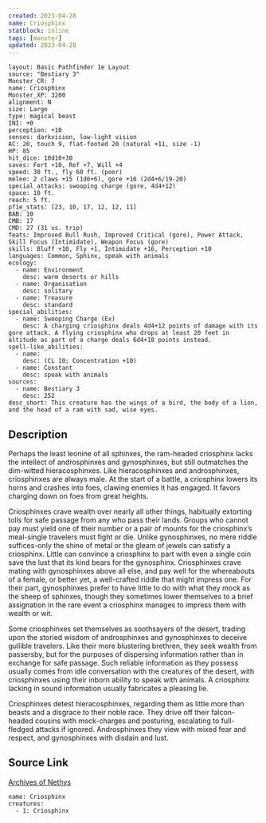 ```yaml
---
created: 2023-04-28
name: Criosphinx
statblock: inline
tags: [monster]
updated: 2023-04-28
---
```

```statblock
layout: Basic Pathfinder 1e Layout
source: "Bestiary 3"
Monster_CR: 7
name: Criosphinx
Monster_XP: 3200
alignment: N
size: Large
type: magical beast
INI: +0
perception: +10
senses: darkvision, low-light vision
AC: 20, touch 9, flat-footed 20 (natural +11, size -1)
HP: 85
hit_dice: 10d10+30
saves: Fort +10, Ref +7, Will +4
speed: 30 ft., fly 60 ft. (poor)
melee: 2 claws +15 (1d6+6), gore +16 (2d4+6/19-20)
special_attacks: swooping charge (gore, 4d4+12)
space: 10 ft.
reach: 5 ft.
pf1e_stats: [23, 10, 17, 12, 12, 11]
BAB: 10
CMB: 17
CMD: 27 (31 vs. trip)
feats: Improved Bull Rush, Improved Critical (gore), Power Attack, Skill Focus (Intimidate), Weapon Focus (gore)
skills: Bluff +10, Fly +1, Intimidate +16, Perception +10
languages: Common, Sphinx, speak with animals
ecology:
  - name: Environment
    desc: warm deserts or hills
  - name: Organisation
    desc: solitary
  - name: Treasure
    desc: standard
special_abilities:
  - name: Swooping Charge (Ex)
    desc: A charging criosphinx deals 4d4+12 points of damage with its gore attack. A flying criosphinx who drops at least 20 feet in altitude as part of a charge deals 6d4+18 points instead.
spell-like_abilities:
  - name:
    desc: (CL 10; Concentration +10)
  - name: Constant
    desc: speak with animals
sources:
  - name: Bestiary 3
    desc: 252
desc_short: This creature has the wings of a bird, the body of a lion, and the head of a ram with sad, wise eyes.
```
## Description
Perhaps the least leonine of all sphinxes, the ram-headed criosphinx lacks the intellect of androsphinxes and gynosphinxes, but still outmatches the dim-witted hieracosphinxes. Like hieracosphinxes and androsphinxes, criosphinxes are always male. At the start of a battle, a criosphinx lowers its horns and crashes into foes, clawing enemies it has engaged. It favors charging down on foes from great heights.

Criosphinxes crave wealth over nearly all other things, habitually extorting tolls for safe passage from any who pass their lands. Groups who cannot pay must yield one of their number or a pair of mounts for the criosphinx’s meal-single travelers must fight or die. Unlike gynosphinxes, no mere riddle suffices-only the shine of metal or the gleam of jewels can satisfy a criosphinx. Little can convince a criosphinx to part with even a single coin save the lust that its kind bears for the gynosphinx. Criosphinxes crave mating with gynosphinxes above all else, and pay well for the whereabouts of a female, or better yet, a well-crafted riddle that might impress one. For their part, gynosphinxes prefer to have little to do with what they mock as the sheep of sphinxes, though they sometimes lower themselves to a brief assignation in the rare event a criosphinx manages to impress them with wealth or wit.

Some criosphinxes set themselves as soothsayers of the desert, trading upon the storied wisdom of androsphinxes and gynosphinxes to deceive gullible travelers. Like their more blustering brethren, they seek wealth from passersby, but for the purposes of dispersing information rather than in exchange for safe passage. Such reliable information as they possess usually comes from idle conversation with the creatures of the desert, with criosphinxes using their inborn ability to speak with animals. A criosphinx lacking in sound information usually fabricates a pleasing lie.

Criosphinxes detest hieracosphinxes, regarding them as little more than beasts and a disgrace to their noble race. They drive off their falcon-headed cousins with mock-charges and posturing, escalating to full-fledged attacks if ignored. Androsphinxes they view with mixed fear and respect, and gynosphinxes with disdain and lust.
## Source Link
[Archives of Nethys](https://aonprd.com/MonsterDisplay.aspx?ItemName=Criosphinx)
```encounter-table
name: Criosphinx
creatures:
  - 1: Criosphinx
```
